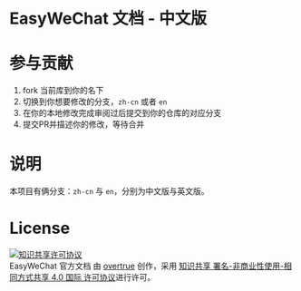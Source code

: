 # EasyWeChat 文档 - 中文版

# 参与贡献

1. fork 当前库到你的名下
2. 切换到你想要修改的分支，`zh-cn` 或者 `en`
3. 在你的本地修改完成审阅过后提交到你的仓库的对应分支
4. 提交PR并描述你的修改，等待合并

# 说明

本项目有俩分支：`zh-cn` 与 `en`，分别为中文版与英文版。

# License

<a rel="license" href="http://creativecommons.org/licenses/by-nc-sa/4.0/"><img alt="知识共享许可协议" style="border-width:0" src="https://i.creativecommons.org/l/by-nc-sa/4.0/88x31.png" /></a><br /><span xmlns:dct="http://purl.org/dc/terms/" href="http://purl.org/dc/dcmitype/Text" property="dct:title" rel="dct:type">EasyWeChat 官方文档</span> 由 <a xmlns:cc="http://creativecommons.org/ns#" href="http://easywechat.org" property="cc:attributionName" rel="cc:attributionURL">overtrue</a> 创作，采用 <a rel="license" href="http://creativecommons.org/licenses/by-nc-sa/4.0/">知识共享 署名-非商业性使用-相同方式共享 4.0 国际 许可协议</a>进行许可。